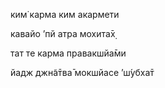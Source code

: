 ким̇ карма ким акармети

кавайо ’пй атра мохита̄х̣

тат те карма правакшйа̄ми

йадж джн̃а̄тва̄ мокшйасе ’ш́убха̄т